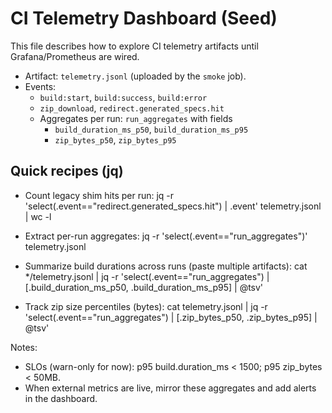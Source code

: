 # CI Telemetry Dashboard (Seed)

This file describes how to explore CI telemetry artifacts until Grafana/Prometheus are wired.

- Artifact: `telemetry.jsonl` (uploaded by the `smoke` job).
- Events:
  - `build:start`, `build:success`, `build:error`
  - `zip_download`, `redirect.generated_specs.hit`
  - Aggregates per run: `run_aggregates` with fields
    - `build_duration_ms_p50`, `build_duration_ms_p95`
    - `zip_bytes_p50`, `zip_bytes_p95`

## Quick recipes (jq)

- Count legacy shim hits per run:
  jq -r 'select(.event=="redirect.generated_specs.hit") | .event' telemetry.jsonl | wc -l

- Extract per-run aggregates:
  jq -r 'select(.event=="run_aggregates")' telemetry.jsonl

- Summarize build durations across runs (paste multiple artifacts):
  cat */telemetry.jsonl | jq -r 'select(.event=="run_aggregates") | [.build_duration_ms_p50, .build_duration_ms_p95] | @tsv'

- Track zip size percentiles (bytes):
  cat telemetry.jsonl | jq -r 'select(.event=="run_aggregates") | [.zip_bytes_p50, .zip_bytes_p95] | @tsv'

Notes:
- SLOs (warn-only for now): p95 build.duration_ms < 1500; p95 zip_bytes < 50MB.
- When external metrics are live, mirror these aggregates and add alerts in the dashboard.
